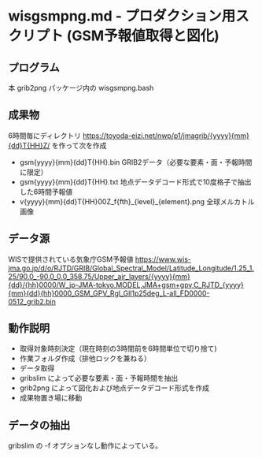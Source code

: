 # wisgsmpng.md - プロダクション用スクリプト (GSM予報値取得と図化)
## プログラム
本 grib2png パッケージ内の wisgsmpng.bash
## 成果物
6時間毎にディレクトリ
https://toyoda-eizi.net/nwp/p1/jmagrib/{yyyy}{mm}{dd}T{HH}Z/
を作って次を作成
* gsm{yyyy}{mm}{dd}T{HH}.bin GRIB2データ（必要な要素・面・予報時間に限定）
* gsm{yyyy}{mm}{dd}T{HH}.txt 地点データデコード形式で10度格子で抽出した6時間予報値
* v{yyyy}{mm}{dd}T{HH}00Z\_f{fth}\_{level}\_{element}.png 全球メルカトル画像
## データ源
WISで提供されている気象庁GSM予報値
https://www.wis-jma.go.jp/d/o/RJTD/GRIB/Global_Spectral_Model/Latitude_Longitude/1.25_1.25/90.0_-90.0_0.0_358.75/Upper_air_layers/{yyyy}{mm}{dd}/{hh}0000/W_jp-JMA-tokyo,MODEL,JMA+gsm+gpv,C_RJTD_{yyyy}{mm}{dd}{hh}0000_GSM_GPV_Rgl_Gll1p25deg_L-all_FD0000-0512_grib2.bin
## 動作説明
* 取得対象時刻決定（現在時刻の3時間前を6時間単位で切り捨て)
* 作業フォルダ作成（排他ロックを兼ねる）
* データ取得
* gribslim によって必要な要素・面・予報時間を抽出
* grib2png によって図化および地点データデコード形式を作成
* 成果物置き場に移動
## データの抽出
gribslim の -f オプションなし動作によっている。


